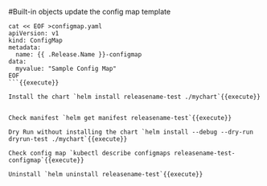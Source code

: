 #Built-in objects
update the config map template
```
cat << EOF >configmap.yaml
apiVersion: v1
kind: ConfigMap
metadata:
  name: {{ .Release.Name }}-configmap
data:
  myvalue: "Sample Config Map"
EOF
```{{execute}}

Install the chart `helm install releasename-test ./mychart`{{execute}}

  
Check manifest `helm get manifest releasename-test`{{execute}}

Dry Run without installing the chart `helm install --debug --dry-run dryrun-test ./mychart`{{execute}}

Check config map `kubectl describe configmaps releasename-test-configmap`{{execute}}

Uninstall `helm uninstall releasename-test`{{execute}}
